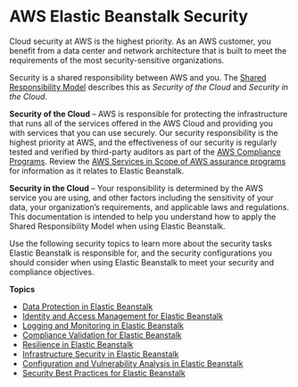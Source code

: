 # AWS Elastic Beanstalk Security<a name="security"></a>

Cloud security at AWS is the highest priority\. As an AWS customer, you benefit from a data center and network architecture that is built to meet the requirements of the most security\-sensitive organizations\.

Security is a shared responsibility between AWS and you\. The [Shared Responsibility Model](https://aws.amazon.com/compliance/shared-responsibility-model/) describes this as *Security of the Cloud* and *Security in the Cloud*\. 

**Security of the Cloud** – AWS is responsible for protecting the infrastructure that runs all of the services offered in the AWS Cloud and providing you with services that you can use securely\. Our security responsibility is the highest priority at AWS, and the effectiveness of our security is regularly tested and verified by third\-party auditors as part of the [AWS Compliance Programs](https://aws.amazon.com/compliance/programs/)\. Review the [AWS Services in Scope of AWS assurance programs](https://aws.amazon.com/compliance/services-in-scope/) for information as it relates to Elastic Beanstalk\.

**Security in the Cloud** – Your responsibility is determined by the AWS service you are using, and other factors including the sensitivity of your data, your organization’s requirements, and applicable laws and regulations\. This documentation is intended to help you understand how to apply the Shared Responsibility Model when using Elastic Beanstalk\.

Use the following security topics to learn more about the security tasks Elastic Beanstalk is responsible for, and the security configurations you should consider when using Elastic Beanstalk to meet your security and compliance objectives\. 

**Topics**
+ [Data Protection in Elastic Beanstalk](security-data-protection.md)
+ [Identity and Access Management for Elastic Beanstalk](security-iam.md)
+ [Logging and Monitoring in Elastic Beanstalk](incident-response.md)
+ [Compliance Validation for Elastic Beanstalk](compliance-validation.md)
+ [Resilience in Elastic Beanstalk](disaster-recovery-resiliency.md)
+ [Infrastructure Security in Elastic Beanstalk](infrastructure-security.md)
+ [Configuration and Vulnerability Analysis in Elastic Beanstalk](vulnerability-analysis-and-management.md)
+ [Security Best Practices for Elastic Beanstalk](security-best-practices.md)